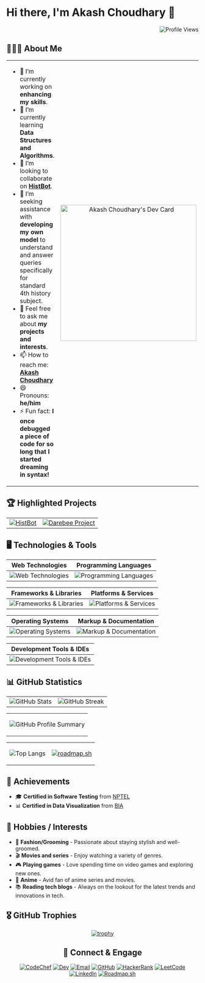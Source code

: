 # Hi there, I'm Akash Choudhary 👋

<div align="right">

![Profile Views](https://visitcount.itsvg.in/api?id=iakashchoudhary&label=Profile%20Views&color=12&icon=0&pretty=true)

</div>

## 🧑🏼‍🎓 About Me

<table>
  <tr>
    <td style="width: 70%; vertical-align: top;">

- 🔭 I’m currently working on **enhancing my skills**.
- 🌱 I’m currently learning **Data Structures and Algorithms**.
- 👯 I’m looking to collaborate on **<a href="https://github.com/iakashchoudhary/HistBot-Your-History-Helper">HistBot</a>**.
- 🤔 I’m seeking assistance with **developing my own model** to understand and answer queries specifically for standard 4th history subject.
- 💬 Feel free to ask me about **my projects and interests**.
- 📫 How to reach me: **<a href="#-connect--engage">Akash Choudhary</a>**
- 😄 Pronouns: **he/him**
- ⚡ Fun fact: **I once debugged a piece of code for so long that I started dreaming in syntax!**

</td>
    <td style="width: 30%; text-align: center;">
      <a href="https://app.daily.dev/iakashchoudhary"><img src="https://api.daily.dev/devcards/v2/l6VKVK3iLueRUxtkjOYxT.png?type=default&r=0j4" width="356" alt="Akash Choudhary's Dev Card"/></a>
    </td>
  </tr>
</table>

<!--
**iakashchoudhary/iakashchoudhary** is a ✨ _special_ ✨ repository because its `README.md` (this file) appears on your GitHub profile.

Here are some ideas to get you started:

- 🔭 I’m currently working on ...
- 🌱 I’m currently learning ...
- 👯 I’m looking to collaborate on ...
- 🤔 I’m looking for help with ...
- 💬 Ask me about ...
- 📫 How to reach me: ...
- 😄 Pronouns: ...
- ⚡ Fun fact: ...
-->

## 🏆 Highlighted Projects

<div align="center">

|                      |                      |
|:--------------------:|:--------------------:|
| [![HistBot](https://github-readme-stats.vercel.app/api/pin/?username=iakashchoudhary&repo=HistBot-Your-History-Helper)](https://github.com/iakashchoudhary/HistBot-Your-History-Helper) | [![Darebee Project](https://github-readme-stats.vercel.app/api/pin/?username=iakashchoudhary&repo=DareBee-SPA-AngularJS)](https://github.com/iakashchoudhary/DareBee-SPA-AngularJS) |

</div>

## 🖥️ Technologies & Tools

| **Web Technologies** | **Programming Languages** |
|:--------------------:|:-------------------------:|
| ![Web Technologies](https://skillicons.dev/icons?i=html,css&theme=light) | ![Programming Languages](https://skillicons.dev/icons?i=java,py,cs,cpp,c&theme=light) |

| **Frameworks & Libraries** | **Platforms & Services** |
|:--------------------------:|:------------------------:|
| ![Frameworks & Libraries](https://skillicons.dev/icons?i=dotnet,django,bootstrap,sklearn,tensorflow&theme=light) | ![Platforms & Services](https://skillicons.dev/icons?i=netlify,stackoverflow&theme=light) |

| **Operating Systems** | **Markup & Documentation** |
|:---------------------:|:--------------------------:|
| ![Operating Systems](https://skillicons.dev/icons?i=ubuntu,raspberrypi&theme=light) | ![Markup & Documentation](https://skillicons.dev/icons?i=md&theme=light) |

| **Development Tools & IDEs** |
|:----------------------------:|
| ![Development Tools & IDEs](https://skillicons.dev/icons?i=vscode,visualstudio,androidstudio,eclipse,figma,git,github,postman&theme=light) |

## 📊 GitHub Statistics

|                        |                       |
|:----------------------:|:---------------------:|
| ![GitHub Stats](https://github-readme-stats.vercel.app/api?username=iakashchoudhary&show_icons=true&theme=default) | ![GitHub Streak](https://github-readme-streak-stats.herokuapp.com/?user=iakashchoudhary&theme=default) |

<table align="center">
<tr>
  <td align="center">

![GitHub Profile Summary](http://github-profile-summary-cards.vercel.app/api/cards/profile-details?username=iakashchoudhary&theme=github)

  </td>
</tr>
</table>

<table align="center">
  <tr>
<td align="center">

![Top Langs](https://github-readme-stats.vercel.app/api/top-langs/?username=iakashchoudhary&layout=compact)

</td>
<td align="center">

[![roadmap.sh](https://roadmap.sh/card/wide/66af7a2f19ba71f57b624010?variant=light&roadmaps=prompt-engineering%2Ccode-review%2Cdevops%2Cdatastructures-and-algorithms)](https://roadmap.sh)

</td>
  </tr>
</table>

## 🚀 Achievements

- 🎓 **Certified in Software Testing** from [NPTEL](https://archive.nptel.ac.in/content/noc/NOC24/SEM1/Ecertificates/106/noc24-cs47/Course/NPTEL24CS47S35020037030034542.pdf)
- 📊 **Certified in Data Visualization** from [BIA](https://bia.bostoninstituteofanalytics.org/certificate-masterclass/004)

## 🎨 Hobbies / Interests

- 👔 **Fashion/Grooming** - Passionate about staying stylish and well-groomed.
- 🎬 **Movies and series** - Enjoy watching a variety of genres.
- 🎮 **Playing games** - Love spending time on video games and exploring new ones.
- 🎥 **Anime** - Avid fan of anime series and movies.
- 📚 **Reading tech blogs** - Always on the lookout for the latest trends and innovations in tech.

## 🎖️ GitHub Trophies

<div align="center">

[![trophy](https://github-profile-trophy.vercel.app/?username=iakashchoudhary)](https://github.com/iakashchoudhary)

</div>

<div align="center">

## 🔗 Connect & Engage

[![CodeChef](https://img.shields.io/badge/CodeChef-%23CC9966?style=flat-square&logo=codechef&logoColor=white)](https://www.codechef.com/users/akashchoudhari)
[![Dev](https://img.shields.io/badge/Dev-%230A66C2?style=flat-square&logo=dev.to&logoColor=white)](https://app.daily.dev/iakashchoudhary)
[![Email](https://img.shields.io/badge/Email-%23D14836?style=flat-square&logo=gmail&logoColor=white)](mailto:akash01082001@gmail.com)
[![GitHub](https://img.shields.io/badge/GitHub-%23121011?style=flat-square&logo=github&logoColor=white)](https://github.com/iakashchoudhary)
[![HackerRank](https://img.shields.io/badge/HackerRank-%2311B44C?style=flat-square&logo=hackerrank&logoColor=white)](https://www.hackerrank.com/iakashchoudhary)
[![LeetCode](https://img.shields.io/badge/LeetCode-%23F7DF1E?style=flat-square&logo=leetcode&logoColor=black)](https://leetcode.com/iakashchoudhary)
[![LinkedIn](https://img.shields.io/badge/LinkedIn-%230077B5?style=flat-square&logo=linkedin&logoColor=white)](https://www.linkedin.com/in/iakashchoudhary)
[![Roadmap.sh](https://img.shields.io/badge/Roadmap.sh-%230077B5?style=flat-square&logo=roadmap.sh&logoColor=white&color=grey)](https://roadmap.sh/u/iamakash)

</div>
